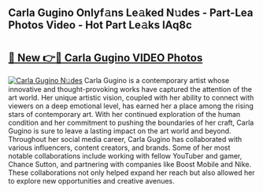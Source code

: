## Carla Gugino Onlyf𝚊ns Le𝚊ked N𝚞des - Part-Lea Photos Video - Hot Part Le𝚊ks lAq8c

# <h2><a href="http://ab80667.deff.icu/?id=Carla+Gugino">🔗 New 👉🔴 Carla Gugino VIDEO Photos</a></h2>

[![Carla Gugino N𝚞des](https://i.imgur.com/rIISA9y.gif)](http://ab80667.deff.icu/?id=Carla+Gugino)
Carla Gugino is a contemporary artist whose innovative and thought-provoking works have captured the attention of the art world. Her unique artistic vision, coupled with her ability to connect with viewers on a deep emotional level, has earned her a place among the rising stars of contemporary art. With her continued exploration of the human condition and her commitment to pushing the boundaries of her craft, Carla Gugino is sure to leave a lasting impact on the art world and beyond. Throughout her social media career, Carla Gugino has collaborated with various influencers, content creators, and brands. Some of her most notable collaborations include working with fellow YouTuber and gamer, Chance Sutton, and partnering with companies like Boost Mobile and Nike. These collaborations not only helped expand her reach but also allowed her to explore new opportunities and creative avenues.

